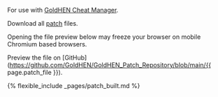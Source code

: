 For use with [GoldHEN Cheat Manager](https://github.com/GoldHEN/GoldHEN_Cheat_Manager).

<!-- [Installation Guide](/install-instructions/) -->

Download all [patch](https://github.com/GoldHEN/GoldHEN_Patch_Repository/raw/gh-pages/patch1.zip) files.

Opening the file preview below may freeze your browser on mobile Chromium based browsers.

Preview the file on [GitHub](https://github.com/GoldHEN/GoldHEN_Patch_Repository/blob/main/{{ page.patch_file }}).

{% flexible_include _pages/patch_built.md %}
